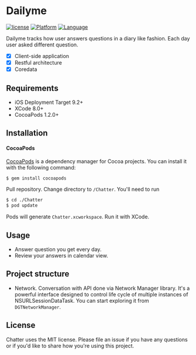 # Dailyme

[![license](https://img.shields.io/github/license/mashape/apistatus.svg)]()
[![Platform](https://img.shields.io/badge/platform-iOS-lightgrey.svg)]()
[![Language](https://img.shields.io/badge/language-swift%201-yellow.svg)]()

Dailyme tracks how user answers questions in a diary like fashion. Each day user asked different question.

- [x] Client-side application
- [x] Restful architecture
- [x] Coredata

## Requirements

- iOS Deployment Target 9.2+
- XCode 8.0+
- CocoaPods 1.2.0+

## Installation

#### CocoaPods
[CocoaPods](http://cocoapods.org) is a dependency manager for Cocoa projects. You can install it with the following command:

```bash
$ gem install cocoapods
```

Pull repository. Change directory to `/Chatter`. You'll need to run 
```bash
$ cd ./Chatter
$ pod update
```
Pods will generate `Chatter.xcworkspace`. Run it with XCode.


## Usage
- Answer question you get every day.
- Review your answers in calendar view.

## Project structure
- Network. Conversation with API done via Network Manager library. It's a powerful interface designed to control life cycle of multiple instances of NSURLSessionDataTask. You can start exploring it from `DGTNetworkManager`.


## License

Chatter uses the MIT license. Please file an issue if you have any questions or if you'd like to share how you're using this project.
